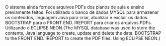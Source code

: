  O sistema ainda fornece arquivos PDFs dos planos de aula e ensino previamente feitos. Foi utilizado o banco de dados MYSQL para armazenar os conteúdos, linguagem Java para criar, atualizar e excluir os dados. BOOTSTRAP para o FRONT END. IREPORT para criar os arquivos PDFs. Utilizando o ECLIPSE NEON.(The MYSQL database was used to store the contents, Java language to create, update and delete the data. BOOTSTRAP to the FRONT END. IREPORT to create the PDF files. Using ECLIPSE NEON.)

